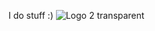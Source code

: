 I do stuff :)
![Logo 2 transparent](https://github.com/Redzwinger/Redzwinger/assets/102427149/2710d2bf-4a2a-470b-a8b1-30b0165a8b5b) 

<!--

**Redzwinger/Redzwinger** is a ✨ _special_ ✨ repository because its `README.md` (this file) appears on your GitHub profile.

Here are some ideas to get you started:

- 🔭 I’m currently working on ...
- 🌱 I’m currently learning ...
- 👯 I’m looking to collaborate on ...
- 🤔 I’m looking for help with ...
- 💬 Ask me about ...
- 📫 How to reach me: ...
- 😄 Pronouns: ...
- ⚡ Fun fact: ...
-->
